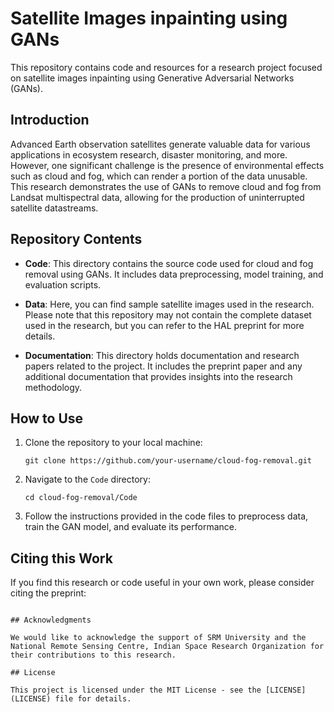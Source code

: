 #  Satellite Images inpainting using GANs

This repository contains code and resources for a research project focused on satellite images inpainting using Generative Adversarial Networks (GANs).  
## Introduction

Advanced Earth observation satellites generate valuable data for various applications in ecosystem research, disaster monitoring, and more. However, one significant challenge is the presence of environmental effects such as cloud and fog, which can render a portion of the data unusable. This research demonstrates the use of GANs to remove cloud and fog from Landsat multispectral data, allowing for the production of uninterrupted satellite datastreams.

## Repository Contents

- **Code**: This directory contains the source code used for cloud and fog removal using GANs. It includes data preprocessing, model training, and evaluation scripts.

- **Data**: Here, you can find sample satellite images used in the research. Please note that this repository may not contain the complete dataset used in the research, but you can refer to the HAL preprint for more details.

- **Documentation**: This directory holds documentation and research papers related to the project. It includes the preprint paper and any additional documentation that provides insights into the research methodology.

## How to Use

1. Clone the repository to your local machine:

   ```
   git clone https://github.com/your-username/cloud-fog-removal.git
   ```

2. Navigate to the `Code` directory:

   ```
   cd cloud-fog-removal/Code
   ```

3. Follow the instructions provided in the code files to preprocess data, train the GAN model, and evaluate its performance.

## Citing this Work

If you find this research or code useful in your own work, please consider citing the preprint:

```

## Acknowledgments

We would like to acknowledge the support of SRM University and the National Remote Sensing Centre, Indian Space Research Organization for their contributions to this research.

## License

This project is licensed under the MIT License - see the [LICENSE](LICENSE) file for details.
